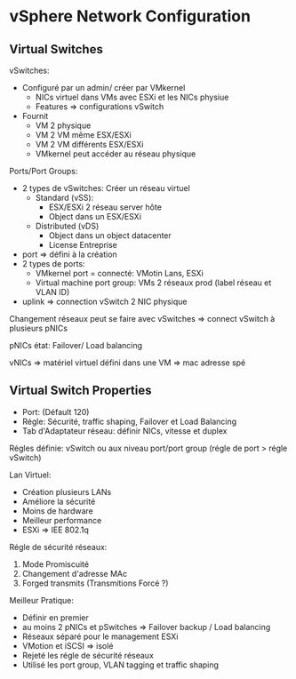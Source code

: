 # vSphere Network Configuration

## Virtual Switches

vSwitches:

- Configuré par un admin/ créer par VMkernel
  - NICs virtuel dans VMs avec ESXi et les NICs physiue
  - Features => configurations vSwitch
- Fournit
  - VM 2 physique
  - VM 2 VM même ESX/ESXi
  - VM 2 VM différents ESX/ESXi
  - VMkernel peut accéder au réseau physique

Ports/Port Groups:

- 2 types de vSwitches: Créer un réseau virtuel
  - Standard (vSS): 
    - ESX/ESXi 2 réseau server hôte
    - Object dans un ESX/ESXi
  - Distributed (vDS)
    - Object dans un object datacenter
    - License Entreprise
- port => défini à la création
- 2 types de ports: 
  - VMkernel port = connecté: VMotin Lans, ESXi
  - Virtual machine port group: VMs 2 réseaux prod (label réseau et VLAN ID)
- uplink => connection vSwitch 2 NIC physique

Changement réseaux peut se faire avec vSwitches => connect vSwitch à plusieurs pNICs

pNICs état: Failover/ Load balancing

vNICs => matériel virtuel défini dans une VM => mac adresse spé

## Virtual Switch Properties

- Port: (Défault 120)
- Régle: Sécurité, traffic shaping, Failover et Load Balancing
- Tab d'Adaptateur réseau: définir NICs, vitesse et duplex

Régles définie: vSwitch ou aux niveau port/port group (régle de port > régle vSwitch)

Lan Virtuel:

- Création plusieurs LANs
- Améliore la sécurité
- Moins de hardware
- Meilleur performance
- ESXi => IEE 802.1q

Régle de sécurité réseaux:

1. Mode Promiscuité
2. Changement d'adresse MAc
3. Forged transmits (Transmitions Forcé ?)

Meilleur Pratique:

- Définir en premier
- au moins 2 pNICs et pSwitches => Failover backup / Load balancing
- Réseaux séparé pour le management ESXi
- VMotion et iSCSI => isolé
- Rejeté les régle de sécurité réseaux
- Utilisé les port group, VLAN tagging et traffic shaping